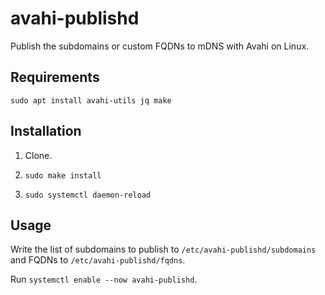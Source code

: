 # avahi-publishd

Publish the subdomains or custom FQDNs to mDNS with Avahi on Linux.

## Requirements

```shell
sudo apt install avahi-utils jq make
```

## Installation

1. Clone.

2. `sudo make install`

3. `sudo systemctl daemon-reload`

## Usage

Write the list of subdomains to publish to `/etc/avahi-publishd/subdomains` and
FQDNs to `/etc/avahi-publishd/fqdns`.

Run `systemctl enable --now avahi-publishd`.
